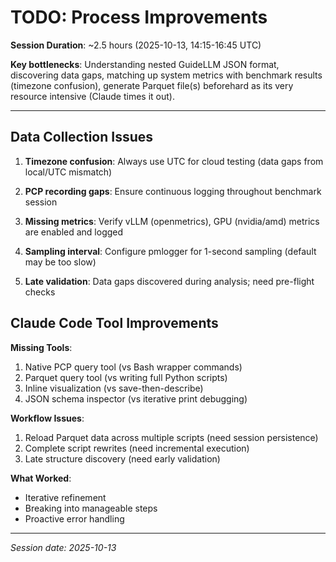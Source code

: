 # TODO: Process Improvements

**Session Duration**: ~2.5 hours (2025-10-13, 14:15-16:45 UTC)

**Key bottlenecks**: Understanding nested GuideLLM JSON format, discovering data gaps, matching up system metrics with benchmark results (timezone confusion), generate Parquet file(s) beforehard as its very resource intensive (Claude times it out).

---

## Data Collection Issues

1. **Timezone confusion**: Always use UTC for cloud testing (data gaps from local/UTC mismatch)

2. **PCP recording gaps**: Ensure continuous logging throughout benchmark session

3. **Missing metrics**: Verify vLLM (openmetrics), GPU (nvidia/amd) metrics are enabled and logged

4. **Sampling interval**: Configure pmlogger for 1-second sampling (default may be too slow)

5. **Late validation**: Data gaps discovered during analysis; need pre-flight checks

## Claude Code Tool Improvements

**Missing Tools**:
1. Native PCP query tool (vs Bash wrapper commands)
2. Parquet query tool (vs writing full Python scripts)
3. Inline visualization (vs save-then-describe)
4. JSON schema inspector (vs iterative print debugging)

**Workflow Issues**:
1. Reload Parquet data across multiple scripts (need session persistence)
2. Complete script rewrites (need incremental execution)
3. Late structure discovery (need early validation)

**What Worked**:
- Iterative refinement
- Breaking into manageable steps
- Proactive error handling

---

*Session date: 2025-10-13*
